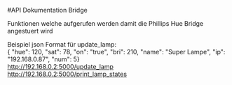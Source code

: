 #API Dokumentation Bridge

Funktionen welche aufgerufen werden damit die Phillips Hue Bridge angestuert wird

Beispiel json Format für update_lamp:  
{ "hue": 120, "sat": 78, "on": "true", "bri": 210, "name": "Super Lampe", "ip": "192.168.0.87", "num": 5}  
http://192.168.0.2:5000/update_lamp  
http://192.168.0.2:5000/print_lamp_states